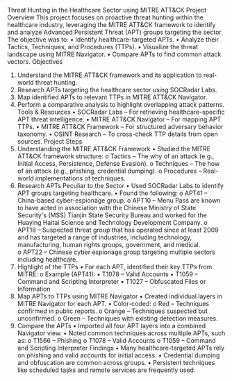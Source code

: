 
Threat Hunting in the Healthcare Sector using 
MITRE ATT&CK 
Project Overview 
This project focuses on proactive threat hunting within the healthcare industry, leveraging the 
MITRE ATT&CK framework to identify and analyze Advanced Persistent Threat (APT) groups 
targeting the sector. 
The objective was to: 
• Identify healthcare-targeted APTs. 
• Analyze their Tactics, Techniques, and Procedures (TTPs). 
• Visualize the threat landscape using MITRE Navigator. 
• Compare APTs to find common attack vectors. 
Objectives 
1. Understand the MITRE ATT&CK framework and its application to real-world threat 
hunting. 
2. Research APTs targeting the healthcare sector using SOCRadar Labs. 
3. Map identified APTs to relevant TTPs in MITRE ATT&CK Navigator. 
4. Perform a comparative analysis to highlight overlapping attack patterns. 
Tools & Resources 
• SOCRadar Labs – For retrieving healthcare-specific APT threat intelligence. 
• MITRE ATT&CK Navigator – For mapping APT TTPs. 
• MITRE ATT&CK Framework – For structured adversary behavior taxonomy. 
• OSINT Research – To cross-check TTP details from open sources. 
Project Steps 
1. Understanding the MITRE ATT&CK Framework 
• Studied the MITRE ATT&CK framework structure: 
o Tactics – The why of an attack (e.g., Initial Access, Persistence, Defense Evasion). 
o Techniques – The how of an attack (e.g., phishing, credential dumping). 
o Procedures – Real-world implementations of techniques. 
2. Research APTs Peculiar to the Sector 
• Used SOCRadar Labs to identify APT groups targeting healthcare. 
• Found the following: 
o APT41 – China-based cyber-espionage group. 
o APT10 – Menu Pass are known to have acted in association with the Chinese 
Ministry of State Security's (MSS) Tianjin State Security Bureau and worked for 
the Huaying Haitai Science and Technology Development Company. 
o APT18 – Suspected threat group that has operated since at least 2009 and has 
targeted a range of industries, including technology, manufacturing, human 
rights groups, government, and medical.  
o APT22 – Chinese cyber espionage group targeting multiple sectors including 
healthcare. 
3. Highlight of the TTPs 
• For each APT, identified their key TTPs from MITRE: 
o Example (APT41): 
▪ T1078 – Valid Accounts 
▪ T1059 – Command and Scripting Interpreter 
▪ T1027 – Obfuscated Files or Information 
4. Map APTs to TTPs using MITRE Navigator 
• Created individual layers in MITRE Navigator for each APT. 
• Color-coded: 
o Red – Techniques confirmed in public reports. 
o Orange – Techniques suspected but unconfirmed. 
o Green – Techniques with existing detection measures. 
5. Compare the APTs 
• Imported all four APT layers into a combined Navigator view. 
• Noted common techniques across multiple APTs, such as: 
o T1566 – Phishing 
o T1078 – Valid Accounts 
o T1059 – Command and Scripting Interpreter 
Findings 
• Many healthcare-targeted APTs rely on phishing and valid accounts for initial access. 
• Credential dumping and obfuscation are common across groups. 
• Persistent techniques like scheduled tasks and remote services are frequently used.
